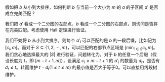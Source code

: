 假如把 $b$ 从小到大排序，如何判断 $b$ 与当前一个大小为 $m$ 的 $a$ 的子区间 $a'$ 是否成立完美匹配？

我们把 $a'$ 看成一个二分图的左部点，$b$ 看成一个二分图的右部点，则询问是否存在完美匹配。考虑使用 Hall 定理进行验证。

我们不妨将 $b$ 从小到大排序，则每个 $a'_i$ 可以匹配的是 $b$ 的一段后缀，比如记为 $[c_i,m]$。而对于 $S\subseteq \{1,2,\cdots, m\}$，可以匹配的右部节点区域是 $[\min_{i\in S} c_i,m]$。我们贪心地选择最大的 $|S|$ 进行验证，问题转化为，对于 $b$ 的任意一个后缀（假设长度为 $t$，即 $[m-t+1,m]$），设满足 $c_i\ge m-t+1$ 的 $a'_i$ 的数量为 $d_t$，是否有 $d_t\le t$。转而维护 $t-d_t(1\le t\le m)$ 的最小值是否大于等于0。可以直接用线段树维护。
